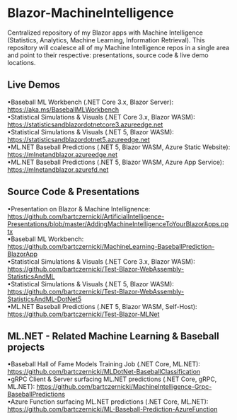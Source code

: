 # Blazor-MachineIntelligence
Centralized repository of my Blazor apps with Machine Intelligence (Statistics, Analytics, Machine Learning, Information Retrieval). This repository will coalesce all of my Machine Intelligence repos in a single area and point to their respective: presentations, source code & live demo locations.

## Live Demos
•Baseball ML Workbench (.NET Core 3.x, Blazor Server): https://aka.ms/BaseballMLWorkbench  
•Statistical Simulations & Visuals (.NET Core 3.x, Blazor WASM): https://statisticsandblazordotnetcore3.azureedge.net    
•Statistical Simulations & Visuals (.NET 5, Blazor WASM): https://statisticsandblazordotnet5.azureedge.net  
•ML.NET Baseball Predictions (.NET 5, Blazor WASM, Azure Static Website): https://mlnetandblazor.azureedge.net  
•ML.NET Baseball Predictions (.NET 5, Blazor WASM, Azure App Service): https://mlnetandblazor.azurefd.net  

## Source Code & Presentations
•Presentation on Blazor & Machine Intellignence: https://github.com/bartczernicki/ArtificialIntelligence-Presentations/blob/master/AddingMachineIntelligenceToYourBlazorApps.pptx  
•Baseball ML Workbench: https://github.com/bartczernicki/MachineLearning-BaseballPrediction-BlazorApp  
•Statistical Simulations & Visuals (.NET Core 3.x, Blazor WASM): https://github.com/bartczernicki/Test-Blazor-WebAssembly-StatisticsAndML  
•Statistical Simulations & Visuals (.NET 5, Blazor WASM): https://github.com/bartczernicki/Test-Blazor-WebAssembly-StatisticsAndML-DotNet5  
•ML.NET Baseball Predictions (.NET 5, Blazor WASM, Self-Host): https://github.com/bartczernicki/Test-Blazor-MLNet  

## ML.NET - Related Machine Learning & Baseball projects
•Baseball Hall of Fame Models Training Job (.NET Core, ML.NET): https://github.com/bartczernicki/MLDotNet-BaseballClassification  
•gRPC Client & Server surfacing ML.NET predictions (.NET Core, gRPC, ML.NET): https://github.com/bartczernicki/MachineIntelligence-Grpc-BaseballPredictions  
•Azure Function surfacing ML.NET predictions (.NET Core, ML.NET): https://github.com/bartczernicki/ML-Baseball-Prediction-AzureFunction  
